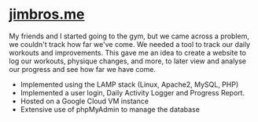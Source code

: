 # [jimbros.me](https://jimbros.me/)

My friends and I started going to the gym, but we came across a problem, we couldn't track how far we've come. We needed a tool to track our daily workouts and improvements. This gave me an idea to 
create a website to log our workouts, physique changes, and more, to later view and analyse our progress and see how far we have come.

- Implemented using the LAMP stack (Linux, Apache2, MySQL, PHP)
- Implemented a user login, Daily Activity Logger and Progress Report.
- Hosted on a Google Cloud VM instance
- Extensive use of phpMyAdmin to manage the database
